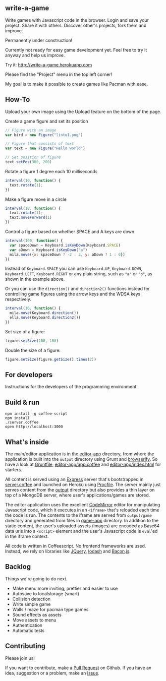 ## write-a-game

Write games with Javascript code in the browser. Login and save your project.
Share it with others. Discover other's projects, fork them and improve.

Permanently under construction!

Currently not ready for easy game development yet. Feel free to try it anyway and
help us improve.

Try it: http://write-a-game.herokuapp.com

Please find the "Project" menu in the top left corner!

My goal is to make it possible to create games like Pacman with ease.

## How-To

Upload your own image using the Upload feature on the bottom of the page.

Create a game figure and set its position

```js
// Figure with an image
var bird = new Figure("lintu1.png")

// Figure that consists of text
var text = new Figure("Hello world")

// Set position of figure
text.setPos(300, 200)
```

Rotate a figure 1 degree each 10 milliseconds

```js
interval(10, function() {
  text.rotate(1);
})
```

Make a figure move in a circle

```js
interval(10, function() {
  text.rotate(1);
  text.moveForward(1)
})
```

Control a figure based on whether SPACE and A keys are down

```js
interval(100, function() {
  var spaceDown = Keyboard.isKeyDown(Keyboard.SPACE)
  var aDown = Keyboard.isKeyDown("a")
  mila.move({x: spaceDown ? -2 : 2, y: aDown ? 1 : 0})
})
```

Instead of `Keyboard.SPACE` you can use `Keyboard.UP`, `Keyboard.DOWN`, `Keyboard.LEFT`, `Keyboard.RIGHT` 
or any plain string, such as `"a"` or `"b"`, as shown in the example above.

Or you can use the `direction()` and `direction2()` functions instead for controlling game figures using
the arrow keys and the WDSA keys respectively.

```js
interval(10, function() {
  mila.move(Keyboard.direction())
  ella.move(Keyboard.direction2())
})
```

Set size of a figure:

```js
figure.setSize(100, 100)
```

Double the size of a figure:

```js
figure.setSize(figure.getSize().times(2))
```

## For developers

Instructions for the developers of the programming environment.

## Build & run

    npm install -g coffee-script
    npm install
    ./server.coffee
    open http://localhost:3000

## What's inside

The main/editor application is in the [editor-app](editor-app) directory, from where the application is built
into the `output` directory using Grunt and [browserify](http://browserify.org/). So have a look at 
[Gruntfile](Gruntfile.coffee), [editor-app/app.coffee](editor-app/app.coffee) and
[editor-app/index.html](editor-app/index.html) for starters.

All content is served using an [Express](http://expressjs.com/) server that's bootstrapped
in [server.coffee](server.coffee) and launched on Heroku using [Procfile](Procfile). The server mainly just serves
content from the [output](output) directory but also provides a thin layer on top of a MongoDB server,
where user's applications/games are stored.

The editor application uses the excellent [CodeMirror](http://codemirror.net/) editor for manipulating
Javascript code, which it executes in an `<iframe>` that's reloaded each time the code is run.
The contents to the iframe are served from `output/game` directory and generated from files in
[game-app](game-app) directory. In addition to the static content, the user's uploaded assets (images) are encoded
as Base64 data urls into a `<script>` element and the user's Javascript code is `eval`'ed in the iframe
context.

All code is written in Coffeescript. No frontend frameworks are used. Instead, we rely on libraries 
like [JQuery](http://jquery.com/), [lodash](https://lodash.com/) and [Bacon.js](http://baconjs.github.io/).

## Backlog

Things we're going to do next.

- Make menu more inviting, prettier and easier to use
- Autosave to localstorage (smart)
- Collision detection
- Write simple game
- Walls / maze for pacman type games
- Sound effects as assets
- Move assets to menu
- Authentication
- Automatic tests

## Contributing

Please join us! 

If you want to contribute, make a [Pull Request](https://github.com/raimohanska/write-a-game/pulls) on Github. 
If you have an idea, suggestion or a problem, make an [Issue](https://github.com/raimohanska/write-a-game/issues).

